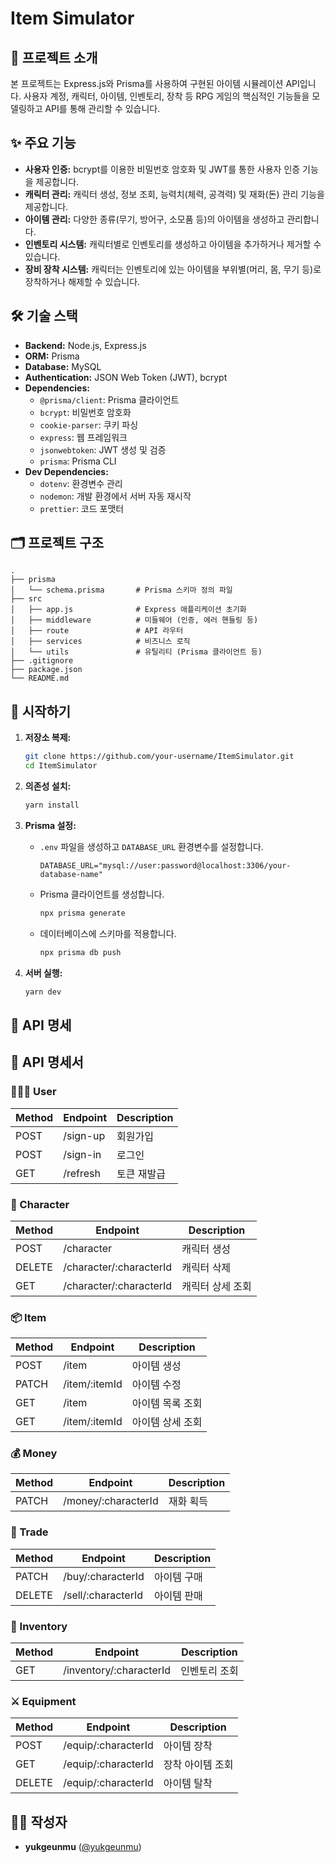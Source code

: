 # Item Simulator

## 📝 프로젝트 소개

본 프로젝트는 Express.js와 Prisma를 사용하여 구현된 아이템 시뮬레이션 API입니다. 사용자 계정, 캐릭터, 아이템, 인벤토리, 장착 등 RPG 게임의 핵심적인 기능들을 모델링하고 API를 통해 관리할 수 있습니다.

## ✨ 주요 기능

*   **사용자 인증:** bcrypt를 이용한 비밀번호 암호화 및 JWT를 통한 사용자 인증 기능을 제공합니다.
*   **캐릭터 관리:** 캐릭터 생성, 정보 조회, 능력치(체력, 공격력) 및 재화(돈) 관리 기능을 제공합니다.
*   **아이템 관리:** 다양한 종류(무기, 방어구, 소모품 등)의 아이템을 생성하고 관리합니다.
*   **인벤토리 시스템:** 캐릭터별로 인벤토리를 생성하고 아이템을 추가하거나 제거할 수 있습니다.
*   **장비 장착 시스템:** 캐릭터는 인벤토리에 있는 아이템을 부위별(머리, 몸, 무기 등)로 장착하거나 해제할 수 있습니다.

## 🛠️ 기술 스택

*   **Backend:** Node.js, Express.js
*   **ORM:** Prisma
*   **Database:** MySQL
*   **Authentication:** JSON Web Token (JWT), bcrypt
*   **Dependencies:**
    *   `@prisma/client`: Prisma 클라이언트
    *   `bcrypt`: 비밀번호 암호화
    *   `cookie-parser`: 쿠키 파싱
    *   `express`: 웹 프레임워크
    *   `jsonwebtoken`: JWT 생성 및 검증
    *   `prisma`: Prisma CLI
*   **Dev Dependencies:**
    *   `dotenv`: 환경변수 관리
    *   `nodemon`: 개발 환경에서 서버 자동 재시작
    *   `prettier`: 코드 포맷터

## 🗂️ 프로젝트 구조

```
.
├── prisma
│   └── schema.prisma       # Prisma 스키마 정의 파일
├── src
│   ├── app.js              # Express 애플리케이션 초기화
│   ├── middleware          # 미들웨어 (인증, 에러 핸들링 등)
│   ├── route               # API 라우터
│   ├── services            # 비즈니스 로직
│   └── utils               # 유틸리티 (Prisma 클라이언트 등)
├── .gitignore
├── package.json
└── README.md
```

## 🚀 시작하기

1.  **저장소 복제:**
    ```bash
    git clone https://github.com/your-username/ItemSimulator.git
    cd ItemSimulator
    ```

2.  **의존성 설치:**
    ```bash
    yarn install
    ```

3.  **Prisma 설정:**
    *   `.env` 파일을 생성하고 `DATABASE_URL` 환경변수를 설정합니다.
        ```
        DATABASE_URL="mysql://user:password@localhost:3306/your-database-name"
        ```
    *   Prisma 클라이언트를 생성합니다.
        ```bash
        npx prisma generate
        ```
    *   데이터베이스에 스키마를 적용합니다.
        ```bash
        npx prisma db push
        ```

4.  **서버 실행:**
    ```bash
    yarn dev
    ```

## 📄 API 명세

## 📄 API 명세서

### 🧑‍🤝‍🧑 User

| Method | Endpoint         | Description      |
| ------ | ---------------- | ---------------- |
| POST   | /sign-up         | 회원가입         |
| POST   | /sign-in         | 로그인           |
| GET    | /refresh         | 토큰 재발급      |

### 🧑 Character

| Method | Endpoint                  | Description      |
| ------ | ------------------------- | ---------------- |
| POST   | /character                | 캐릭터 생성      |
| DELETE | /character/:characterId   | 캐릭터 삭제      |
| GET    | /character/:characterId   | 캐릭터 상세 조회 |

### 📦 Item

| Method | Endpoint         | Description      |
| ------ | ---------------- | ---------------- |
| POST   | /item            | 아이템 생성      |
| PATCH  | /item/:itemId    | 아이템 수정      |
| GET    | /item            | 아이템 목록 조회 |
| GET    | /item/:itemId    | 아이템 상세 조회 |

### 💰 Money

| Method | Endpoint               | Description |
| ------ | ---------------------- | ----------- |
| PATCH  | /money/:characterId    | 재화 획득   |

### 🔁 Trade

| Method | Endpoint            | Description |
| ------ | ------------------- | ----------- |
| PATCH  | /buy/:characterId   | 아이템 구매 |
| DELETE | /sell/:characterId  | 아이템 판매 |

### 🎒 Inventory

| Method | Endpoint                 | Description    |
| ------ | ------------------------ | -------------- |
| GET    | /inventory/:characterId  | 인벤토리 조회  |

### ⚔️ Equipment

| Method | Endpoint               | Description    |
| ------ | ---------------------- | -------------- |
| POST   | /equip/:characterId    | 아이템 장착    |
| GET    | /equip/:characterId    | 장착 아이템 조회 |
| DELETE | /equip/:characterId    | 아이템 탈착    |


## 👨‍💻 작성자

*   **yukgeunmu** ([@yukgeunmu](https://github.com/yukgeunmu))
